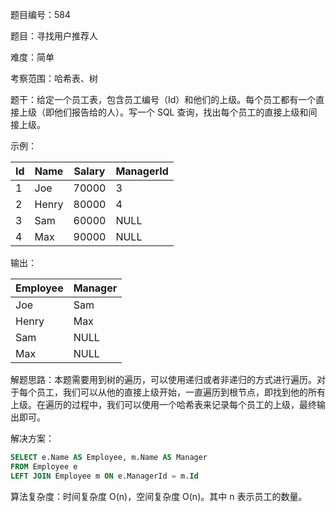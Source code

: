 题目编号：584

题目：寻找用户推荐人

难度：简单

考察范围：哈希表、树

题干：给定一个员工表，包含员工编号（Id）和他们的上级。每个员工都有一个直接上级（即他们报告给的人）。写一个 SQL 查询，找出每个员工的直接上级和间接上级。

示例：

| Id | Name  | Salary | ManagerId |
|----|-------|--------|-----------|
| 1  | Joe   | 70000  | 3         |
| 2  | Henry | 80000  | 4         |
| 3  | Sam   | 60000  | NULL      |
| 4  | Max   | 90000  | NULL      |

输出：

| Employee | Manager |
|----------|---------|
| Joe      | Sam     |
| Henry    | Max     |
| Sam      | NULL    |
| Max      | NULL    |

解题思路：本题需要用到树的遍历，可以使用递归或者非递归的方式进行遍历。对于每个员工，我们可以从他的直接上级开始，一直遍历到根节点，即找到他的所有上级。在遍历的过程中，我们可以使用一个哈希表来记录每个员工的上级，最终输出即可。

解决方案：

```sql
SELECT e.Name AS Employee, m.Name AS Manager
FROM Employee e
LEFT JOIN Employee m ON e.ManagerId = m.Id
```

算法复杂度：时间复杂度 O(n)，空间复杂度 O(n)。其中 n 表示员工的数量。
